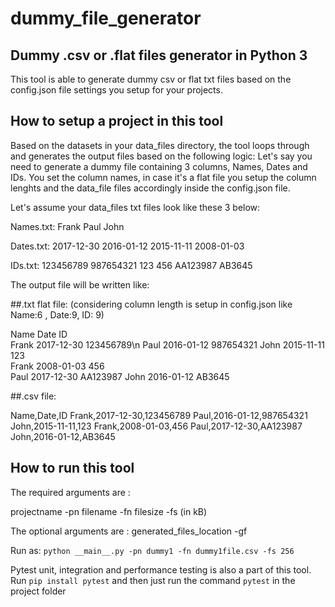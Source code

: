 # dummy_file_generator
## Dummy .csv or .flat files generator in Python 3

This tool is able to generate dummy csv or flat txt files based on the config.json file settings you setup for your projects.

## How to setup a project in this tool
Based on the datasets in your data_files directory, the tool loops through and generates the output files based on the following logic:
Let's say you need to generate a dummy file containing 3 columns, Names, Dates and IDs. You set the column names, in case it's a flat file you setup the column lenghts and the data_file files accordingly inside the config.json file. 

Let's assume your data_files txt files look like these 3 below:

Names.txt:
Frank
Paul
John

Dates.txt:
2017-12-30
2016-01-12
2015-11-11
2008-01-03

IDs.txt:
123456789
987654321
123
456
AA123987
AB3645

The output file will be written like:

##.txt flat file:
(considering column length is setup in config.json like Name:6 , Date:9, ID: 9) 

Name  Date       ID         
Frank 2017-12-30 123456789\n
Paul  2016-01-12 987654321
John  2015-11-11 123      
Frank 2008-01-03 456      
Paul  2017-12-30 AA123987 
John  2016-01-12 AB3645   

##.csv file:

Name,Date,ID
Frank,2017-12-30,123456789
Paul,2016-01-12,987654321
John,2015-11-11,123
Frank,2008-01-03,456
Paul,2017-12-30,AA123987
John,2016-01-12,AB3645


## How to run this tool
The required arguments are :

projectname -pn 
filename -fn
filesize -fs (in kB)

The optional arguments are :
generated_files_location -gf

Run as:
`python __main__.py -pn dummy1 -fn dummy1file.csv -fs 256`

Pytest unit, integration and performance testing is also a part of this tool.
Run `pip install pytest` and then just run the command `pytest` in the project folder
